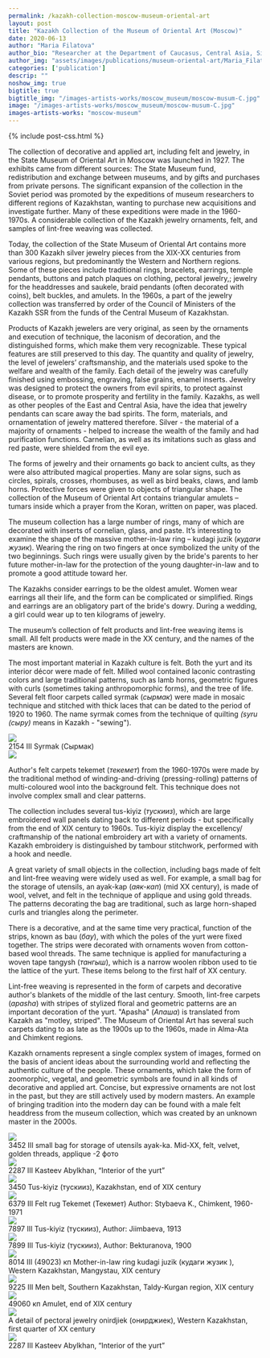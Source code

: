 ```yaml
---
permalink: /kazakh-collection-moscow-museum-oriental-art
layout: post
title: "Kazakh Collection of the Museum of Oriental Art (Moscow)"
date: 2020-06-13
author: "Maria Filatova"
author_bio: "Researcher at the Department of Caucasus, Central Asia, Siberia and Far North of the State Museum of Oriental Art, Moscow, Russia."
author_img: "assets/images/publications/museum-oriental-art/Maria_Filatova.jpeg"
categories: ['publication']
descrip: ""
noshow_img: true
bigtitle: true
bigtitle_img: "/images-artists-works/moscow_museum/moscow-musum-C.jpg" 
image: "/images-artists-works/moscow_museum/moscow-musum-C.jpg"
images-artists-works: "moscow-museum"
---
```


{% include post-css.html %}

<style>

  #imgMoscowmuseum {
    display: block;
    margin-left: auto;
    margin-right: auto;
    height: auto;
    width: 450px;
  }

  .post-bigtitle > div > h1 {
    font-size: 5.2rem;
  }

  ul:not(.usa-sidenav-list) > li {
    list-style-type: "– ";
    margin-bottom: 0!important;
  }

img {
  display: block; 
  margin-left: auto; 
  margin-right: auto; 
  max-height: 500px;
  width: auto; 
}

.footnotes p {
  color: #000; 
}
</style>

The collection of decorative and applied art, including felt and jewelry, in the State Museum of Oriental Art in Moscow was launched in 1927. The exhibits came from different sources: The State Museum fund, redistribution and exchange between museums, and by gifts and purchases from private persons. The significant expansion of the collection in the Soviet period was promoted by the expeditions of museum researchers to different regions of Kazakhstan, wanting to purchase new acquisitions and investigate further. Many of these expeditions were made in the 1960-1970s. A considerable collection of the Kazakh jewelry ornaments, felt, and samples of lint-free weaving was collected.

Today, the collection of the State Museum of Oriental Art contains more than 300 Kazakh silver jewelry pieces from the XIX-XX centuries from various regions, but predominantly the Western and Northern regions. Some of these pieces include traditional rings, bracelets, earrings, temple pendants, buttons and patch plaques on clothing, pectoral jewelry,; jewelry for the headdresses and saukele, braid pendants (often decorated with coins), belt buckles, and amulets. In the 1960s, a part of the jewelry collection was transferred by order of the Council of Ministers of the Kazakh SSR from the funds of the Central Museum of Kazakhstan.

Products of Kazakh jewelers are very original, as seen by the ornaments and execution of technique, the laconism of decoration, and the distinguished forms, which make them very recognizable. These typical features are still preserved to this day. The quantity and quality of jewelry, the level of jewelers’ craftsmanship, and the materials used spoke to the welfare and wealth of the family. Each detail of the jewelry was carefully finished using embossing, engraving, false grains, enamel inserts. Jewelry was designed to protect the owners from evil spirits, to protect against disease, or to promote prosperity and fertility in the family. Kazakhs, as well as other peoples of the East and Central Asia, have the idea that jewelry pendants can scare away the bad spirits. The form, materials, and ornamentation of jewelry mattered therefore. Silver - the material of a majority of ornaments - helped to increase the wealth of the family and had purification functions. Carnelian, as well as its imitations such as glass and red paste, were shielded from the evil eye.

The forms of jewelry and their ornaments go back to ancient cults, as they were also attributed magical properties. Many are solar signs, such as circles, spirals, crosses, rhombuses, as well as bird beaks, claws, and lamb horns. Protective forces were given to objects of triangular shape. The collection of the Museum of Oriental Art contains triangular amulets – tumars inside which a prayer from the Koran, written on paper, was placed.

The museum collection has a large number of rings, many of which are decorated with inserts of cornelian, glass, and paste. It’s interesting to examine the shape of the massive mother-in-law ring – kudagi juzik (_кудаги жузик_). Wearing the ring on two fingers at once symbolized the unity of the two beginnings. Such rings were usually given by the bride's parents to her future mother-in-law for the protection of the young daughter-in-law and to promote a good attitude toward her. 

The Kazakhs consider earrings to be the oldest amulet. Women wear earrings all their life, and the form can be complicated or simplified. Rings and earrings are an obligatory part of the bride's dowry. During a wedding, a girl could wear up to ten kilograms of jewelry.

The museum’s collection of felt products and lint-free weaving items is small. All felt products were made in the XX century, and the names of the masters are known.

The most important material in Kazakh culture is felt. Both the yurt and its interior décor were made of felt. Milled wool contained laconic contrasting colors and large traditional patterns, such as lamb horns, geometric figures with curls (sometimes taking anthropomorphic forms), and the tree of life.
Several felt floor carpets called syrmak (_сырмак_) were made in mosaic technique and stitched with thick laces that can be dated to the period of 1920 to 1960. The name syrmak comes from the technique of quilting _(syru (сыру)_ means in Kazakh - "sewing").

<div class="align-center m-3">
  <img src="/images-artists-works/moscow_museum/moscow-musum-1.jpg">
  <div class="post-img-caption">
2154 III Syrmak (Сырмак)
  </div>
</div>
<div class="align-center m-3">
  <img src="/images-artists-works/moscow_museum/moscow-musum-2.jpg">
  <div class="post-img-caption">
  </div>
</div>

Author's felt carpets tekemet (_текемет_) from the 1960-1970s were made by the traditional method of winding-and-driving (pressing-rolling) patterns of multi-coloured wool into the background felt. This technique does not involve complex small and clear patterns.

The collection includes several tus-kiyiz (_тускииз_), which are large embroidered wall panels dating back to different periods - but specifically from the end of XIX century to 1960s. Tus-kiyiz display the excellency/ craftmanship of the national embroidery art with a variety of ornaments. Kazakh embroidery is distinguished by tambour stitchwork, performed with a hook and needle.

A great variety of small objects in the collection, including bags made of felt and lint-free weaving were widely used as well. For example, a small bag for the storage of utensils, an ayak-kap (_аяк-кап_) (mid XX century), is made of wool, velvet, and felt in the technique of applique and using gold threads. The patterns decorating the bag are traditional, such as large horn-shaped curls and triangles along the perimeter.

There is a decorative, and at the same time very practical, function of the strips, known as bau (_бау_), with which the poles of the yurt were fixed together. The strips were decorated with ornaments woven from cotton-based wool threads. The same technique is applied for manufacturing a woven tape tangysh (_тангыш_), which is a narrow woolen ribbon used to tie the lattice of the yurt. These items belong to the first half of XX century.

Lint-free weaving is represented in the form of carpets and decorative author's blankets of the middle of the last century. Smooth, lint-free carpets (_apasha_) with stripes of stylized floral and geometric patterns are an important decoration of the yurt. "Apasha" (_Апаша_) is translated from Kazakh as "motley, striped". The Museum of Oriental Art has several such carpets dating to as late as the 1900s up to the 1960s, made in Alma-Ata and Chimkent regions.

Kazakh ornaments represent a single complex system of images, formed on the basis of ancient ideas about the surrounding world and reflecting the authentic culture of the people. These ornaments, which take the form of zoomorphic, vegetal, and geometric symbols are found in all kinds of decorative and applied art. Concise, but expressive ornaments are not lost in the past, but they are still actively used by modern masters. An example of bringing tradition into the modern day can be found with a male felt headdress from the museum collection, which was created by an unknown master in the 2000s.

<div class="align-center m-3">
  <img src="/images-artists-works/moscow_museum/moscow-musum-3.jpg">
  <div class="post-img-caption">3452 III small bag for storage of utensils ayak-ka. Mid-XX, felt, velvet, golden threads, applique -2 фото
  </div>
</div>
 
<div class="align-center m-3">
  <img src="/images-artists-works/moscow_museum/moscow-musum-4.jpg">
  <div class="post-img-caption">2287 III Kasteev Abylkhan, “Interior of the yurt”
  </div>
</div>

<div class="align-center m-3">
  <img src="/images-artists-works/moscow_museum/moscow-musum-4.jpg">
  <div class="post-img-caption">3450 Tus-kiyiz (туcкииз), Kazakhstan, end of XIX century</div>
</div>

<div class="align-center m-3">
  <img src="/images-artists-works/moscow_museum/moscow-musum-5.jpg">
  <div class="post-img-caption">6379 III Felt rug Tekemet (Текемет) Author: Stybaeva K., Chimkent, 1960-1971 
  </div>
</div>

<div class="align-center m-3">
  <img src="/images-artists-works/moscow_museum/moscow-musum-6.jpg">
  <div class="post-img-caption">7897 III Tus-kiyiz (туcкииз), Author: Jiimbaeva, 1913
</div>
</div>

<div class="align-center m-3">
  <img src="/images-artists-works/moscow_museum/moscow-musum-7.jpg">
  <div class="post-img-caption">7899 III Tus-kiyiz (туcкииз), Author: Bekturanova, 1900
</div>
</div>

<div class="align-center m-3">
  <img src="/images-artists-works/moscow_museum/moscow-musum-8.jpg">
  <div class="post-img-caption">8014 III (49023) кп Mother-in-law ring kudagi juzik (кудаги жузик ), Western Kazakhstan, Mangystau, XIX century
</div>
</div>

<div class="align-center m-3">
  <img src="/images-artists-works/moscow_museum/moscow-musum-9.jpg">
  <div class="post-img-caption">9225 III Men belt, Southern Kazakhstan, Taldy-Kurgan region, XIX century
</div>
</div>

<div class="align-center m-3">
  <img src="/images-artists-works/moscow_museum/moscow-musum-A.jpg">
  <div class="post-img-caption">49060 кп Amulet, end of XIX century
</div>
</div>

<div class="align-center m-3">
  <img src="/images-artists-works/moscow_museum/moscow-musum-B.jpg">
  <div class="post-img-caption">A detail of pectoral jewelry onirdjiek (онирджиек), Western Kazakhstan, first quarter of XX century
</div>
</div>

<div class="align-center m-3">
  <img src="/images-artists-works/moscow_museum/moscow-musum-C.jpg">
  <div class="post-img-caption"> 2287 III Kasteev Abylkhan, “Interior of the yurt”
</div>
</div>